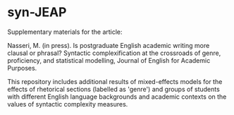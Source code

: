 # syn-JEAP

Supplementary materials for the article:

Nasseri, M. (in press). Is postgraduate English academic writing more clausal or phrasal? Syntactic complexification at the crossroads of genre, proficiency, and statistical modelling, Journal of English for Academic Purposes. 

This repository includes additional results of mixed-effects models for the effects of rhetorical sections (labelled as 'genre') and groups of students with different English language backgrounds and academic contexts on the values of syntactic complexity measures.
